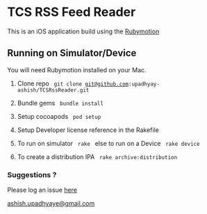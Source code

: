 # TCS RSS Feed Reader  

This is an iOS application build using the [Rubymotion](http://rubymotion.com/)

## Running on Simulator/Device

You will need Rubymotion installed on your Mac.

  1. Clone repo <code> git clone git@github.com:upadhyay-ashish/TCSRssReader.git</code>

  2. Bundle gems <code> bundle install </code>

  3. Setup cocoapods <code> pod setup </code>

  4. Setup Developer license reference in the Rakefile 

  5. To run on simulator <code> rake </code> else to run on a Device <code> rake device </code>

  6. To create a distribution IPA <code> rake archive:distribution </code>


### Suggestions ?

Please log an issue [here](https://github.com/upadhyay-ashish/TCSRssReader/issues)

ashish.upadhyaye@gmail.com

